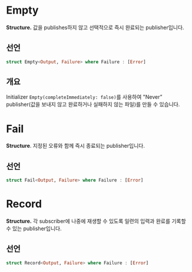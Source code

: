 # Empty

**Structure.** 값을 publishes하지 않고 선택적으로 즉시 완료되는 publisher입니다.

## 선언

```swift
struct Empty<Output, Failure> where Failure : [Error]
```

## 개요

Initializer `Empty(completeImmediately: false)`를 사용하여 "Never” publisher(값을 보내지 않고 완료하거나 실패하지 않는 파일)를 만들 수 있습니다.


# Fail

**Structure**. 지정된 오류와 함께 즉시 종료되는 publisher입니다.

## 선언

```swift
struct Fail<Output, Failure> where Failure : [Error]
```


# Record

**Structure.** 각 subscriber에 나중에 재생할 수 있도록 일련의 입력과 완료를 기록할 수 있는 publisher입니다.

## 선언

```swift
struct Record<Output, Failure> where Failure : [Error]
```
